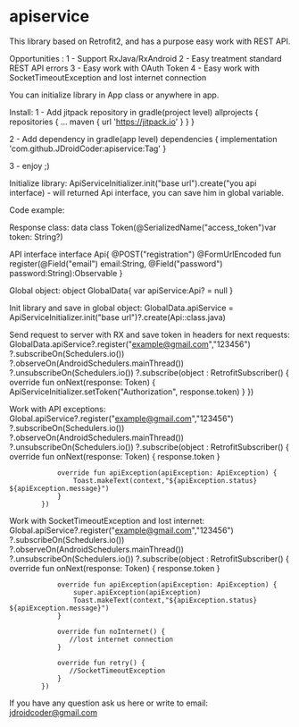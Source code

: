 # apiservice

This library based on Retrofit2, and has a purpose easy work with REST API.

Opportunities :
1 - Support RxJava/RxAndroid
2 - Easy treatment standard REST API errors
3 - Easy work with OAuth Token
4 - Easy work with SocketTimeoutException and lost internet connection

You can initialize library in App class or anywhere in app.

Install:
1 - Add jitpack repository in gradle(project level)
allprojects {
		repositories {
			...
			maven { url 'https://jitpack.io' }
		}
	}

2 - Add dependency in gradle(app level)
dependencies {
	 implementation 'com.github.JDroidCoder:apiservice:Tag'
}

3 - enjoy ;)

Initialize library:
ApiServiceInitializer.init("base url").create("you api interface) - will returned Api interface, you can save him in global variable.

Code example:

Response class:
data class Token(@SerializedName("access_token")var token: String?)

API interface 
interface Api{
    @POST("registration")
    @FormUrlEncoded
    fun register(@Field("email") email:String,
                 @Field("password") password:String):Observable<Token>
}

Global object:
object GlobalData{
    var apiService:Api? = null
}

Init library and save in global object:
GlobalData.apiService = ApiServiceInitializer.init("base url")?.create(Api::class.java)

Send request to server with RX and save token in headers for next requests:
GlobalData.apiService?.register("example@gmail.com","123456")
            ?.subscribeOn(Schedulers.io())
            ?.observeOn(AndroidSchedulers.mainThread())
            ?.unsubscribeOn(Schedulers.io())
            ?.subscribe(object : RetrofitSubscriber<Token>() {
                override fun onNext(response: Token) {
                     ApiServiceInitializer.setToken("Authorization", response.token)
                }
            })

Work with API exceptions:
Global.apiService?.register("example@gmail.com","123456")
            ?.subscribeOn(Schedulers.io())
            ?.observeOn(AndroidSchedulers.mainThread())
            ?.unsubscribeOn(Schedulers.io())
            ?.subscribe(object : RetrofitSubscriber<Token>() {
                override fun onNext(response: Token) {
                    response.token
                }

                override fun apiException(apiException: ApiException) {
                    Toast.makeText(context,"${apiException.status} ${apiException.message}")
                }
            })

Work with SocketTimeoutException and lost internet:
Global.apiService?.register("example@gmail.com","123456")
            ?.subscribeOn(Schedulers.io())
            ?.observeOn(AndroidSchedulers.mainThread())
            ?.unsubscribeOn(Schedulers.io())
            ?.subscribe(object : RetrofitSubscriber<Token>() {
                override fun onNext(response: Token) {
                    response.token
                }

                override fun apiException(apiException: ApiException) {
                    super.apiException(apiException)
                    Toast.makeText(context,"${apiException.status} ${apiException.message}")
                }

                override fun noInternet() {
                   //lost internet connection
                }

                override fun retry() {
                   //SocketTimeoutException
                }
            })

If you have any question ask us here or write to email: jdroidcoder@gmail.com
